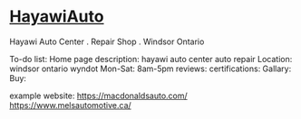 # [HayawiAuto](https://hassan9001.github.io/HayawiAuto/)
Hayawi Auto Center . Repair Shop . Windsor Ontario

To-do list:
Home page description: hayawi auto center auto repair 
Location: windsor ontario wyndot 
Mon-Sat: 8am-5pm 
reviews: 
certifications: 
Gallary:
Buy:


example website:
https://macdonaldsauto.com/
https://www.melsautomotive.ca/
